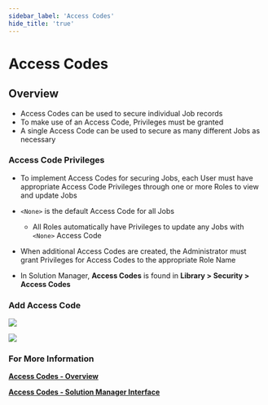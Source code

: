 ```yaml
---
sidebar_label: 'Access Codes'
hide_title: 'true'
---
```


# Access Codes

## Overview

* Access Codes can be used to secure individual Job records 
* To make use of an Access Code, Privileges must be granted 
* A single Access Code can be used to secure as many different Jobs as necessary

### Access Code Privileges

* To implement Access Codes for securing Jobs, each User must have appropriate Access Code Privileges through one or more Roles to view and update Jobs
* ```<None>``` is the default Access Code for all Jobs
    * All Roles automatically have Privileges to update any Jobs with ```<None>``` Access Code
* When additional Access Codes are created, the Administrator must grant Privileges for Access Codes to the appropriate Role Name

* In Solution Manager, **Access Codes** is found in **Library > Security > Access Codes**

### Add Access Code

![](../static/img/access-codes-main-01e16ca945f5c9b87cb3f6080ec2334e.png)

![](../static/img/sm-access-codes-add-3c23f59172bdd8a0c25ebba93fd3dc57.png)


### For More Information

**[Access Codes - Overview](https://help.smatechnologies.com/opcon/core/objects/access-codes)**

**[Access Codes - Solution Manager Interface](https://help.smatechnologies.com/opcon/core/Files/UI/Solution-Manager/Library/AccessCodes/)**